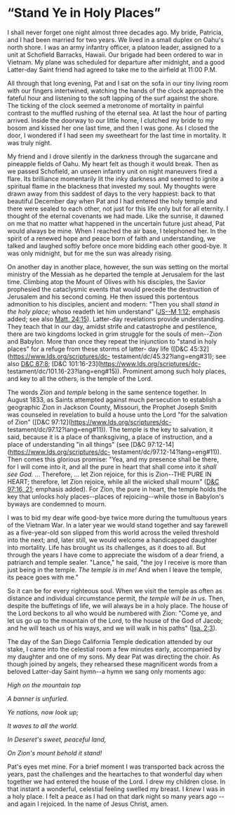 # “Stand Ye in Holy Places”

I shall never forget one night almost three decades ago. My bride, Patricia,
and I had been married for two years. We lived in a small duplex on Oahu's
north shore. I was an army infantry officer, a platoon leader, assigned to a
unit at Schofield Barracks, Hawaii. Our brigade had been ordered to war in
Vietnam. My plane was scheduled for departure after midnight, and a good
Latter-day Saint friend had agreed to take me to the airfield at 11:00 P.M.

All through that long evening, Pat and I sat on the sofa in our tiny living
room with our fingers intertwined, watching the hands of the clock approach
the fateful hour and listening to the soft lapping of the surf against the
shore. The ticking of the clock seemed a metronome of mortality in painful
contrast to the muffled rushing of the eternal sea. At last the hour of
parting arrived. Inside the doorway to our little home, I clutched my bride to
my bosom and kissed her one last time, and then I was gone. As I closed the
door, I wondered if I had seen my sweetheart for the last time in mortality.
It was truly night.

My friend and I drove silently in the darkness through the sugarcane and
pineapple fields of Oahu. My heart felt as though it would break. Then as we
passed Schofield, an unseen infantry unit on night maneuvers fired a flare.
Its brilliance momentarily lit the inky darkness and seemed to ignite a
spiritual flame in the blackness that invested my soul. My thoughts were drawn
away from this saddest of days to the very happiest: back to that beautiful
December day when Pat and I had entered the holy temple and there were sealed
to each other, not just for this life only but for all eternity. I thought of
the eternal covenants we had made. Like the sunrise, it dawned on me that no
matter what happened in the uncertain future just ahead, Pat would always be
mine. When I reached the air base, I telephoned her. In the spirit of a
renewed hope and peace born of faith and understanding, we talked and laughed
softly before once more bidding each other good-bye. It was only midnight, but
for me the sun was already rising.

On another day in another place, however, the sun was setting on the mortal
ministry of the Messiah as he departed the temple at Jerusalem for the last
time. Climbing atop the Mount of Olives with his disciples, the Savior
prophesied the cataclysmic events that would precede the destruction of
Jerusalem and his second coming. He then issued this portentous admonition to
his disciples, ancient and modern: "Then you shall _stand in the holy place;_
whoso readeth let him understand" ([JS--M
1:12](https://www.lds.org/scriptures/pgp/js-m/1.12?lang=eng#11); emphasis
added; see also [Matt.
24:15](https://www.lds.org/scriptures/nt/matt/24.15?lang=eng#14)). Latter-day
revelations provide understanding. They teach that in our day, amidst strife
and catastrophe and pestilence, there are two kingdoms locked in grim struggle
for the souls of men--Zion and Babylon. More than once they repeat the
injunction to "stand in holy places" for a refuge from these storms of latter-
day life ([D&amp;C 45:32](https://www.lds.org/scriptures/dc-
testament/dc/45.32?lang=eng#31); see also [D&amp;C
87:8](https://www.lds.org/scriptures/dc-testament/dc/87.8?lang=eng#7);
[D&amp;C 101:16-23](https://www.lds.org/scriptures/dc-
testament/dc/101.16-23?lang=eng#15)). Prominent among such holy places, and
key to all the others, is the temple of the Lord.

The words _Zion_ and _temple_ belong in the same sentence together. In August
1833, as Saints attempted against much persecution to establish a geographic
Zion in Jackson County, Missouri, the Prophet Joseph Smith was counseled in
revelation to build a house unto the Lord "for the salvation of Zion"
([D&amp;C 97:12](https://www.lds.org/scriptures/dc-
testament/dc/97.12?lang=eng#11)). The temple is the key to salvation, it said,
because it is a place of thanksgiving, a place of instruction, and a place of
understanding "in all things" (see [D&amp;C
97:12-14](https://www.lds.org/scriptures/dc-
testament/dc/97.12-14?lang=eng#11)). Then comes this glorious promise: "Yea,
and my presence shall be there, for I will come into it, and all the pure in
heart that shall come into it _shall see God._ ... Therefore, ... let Zion
rejoice, for this is Zion--THE PURE IN HEART; therefore, let Zion rejoice,
while all the wicked shall mourn" ([D&amp;C 97:16,
21](https://www.lds.org/scriptures/dc-testament/dc/97.16%2C21?lang=eng#15);
emphasis added). For Zion, the pure in heart, the temple holds the key that
unlocks holy places--places of rejoicing--while those in Babylon's byways are
condemned to mourn.

I was to bid my dear wife good-bye twice more during the tumultuous years of
the Vietnam War. In a later year we would stand together and say farewell as a
five-year-old son slipped from this world across the veiled threshold into the
next; and, later still, we would welcome a handicapped daughter into
mortality. Life has brought us its challenges, as it does to all. But through
the years I have come to appreciate the wisdom of a dear friend, a patriarch
and temple sealer. "Lance," he said, "the joy I receive is more than just
being in the temple. _The temple is in me!_ And when I leave the temple, its
peace goes with me."

So it can be for every righteous soul. When we visit the temple as often as
distance and individual circumstance permit, _the temple will be in us._ Then,
despite the buffetings of life, we will always be in a holy place. The house
of the Lord beckons to all who would be numbered with Zion: "Come ye, and let
us go up to the mountain of the Lord, to the house of the God of Jacob; and he
will teach us of his ways, and we will walk in his paths" ([Isa.
2:3](https://www.lds.org/scriptures/ot/isa/2.3?lang=eng#2)).

The day of the San Diego California Temple dedication attended by our stake, I
came into the celestial room a few minutes early, accompanied by my daughter
and one of my sons. My dear Pat was directing the choir. As though joined by
angels, they rehearsed these magnificent words from a beloved Latter-day Saint
hymn--a hymn we sang only moments ago:

_High on the mountain top_

_A banner is unfurled._

_Ye nations, now look up;_

_It waves to all the world._

_In Deseret's sweet, peaceful land,_

_On Zion's mount behold it stand!_

Pat's eyes met mine. For a brief moment I was transported back across the
years, past the challenges and the heartaches to that wonderful day when
together we had entered the house of the Lord. I drew my children close. In
that instant a wonderful, celestial feeling swelled my breast. I _knew_ I was
in a holy place. I felt a peace as I had on that dark night so many years ago
--and again I rejoiced. In the name of Jesus Christ, amen.


